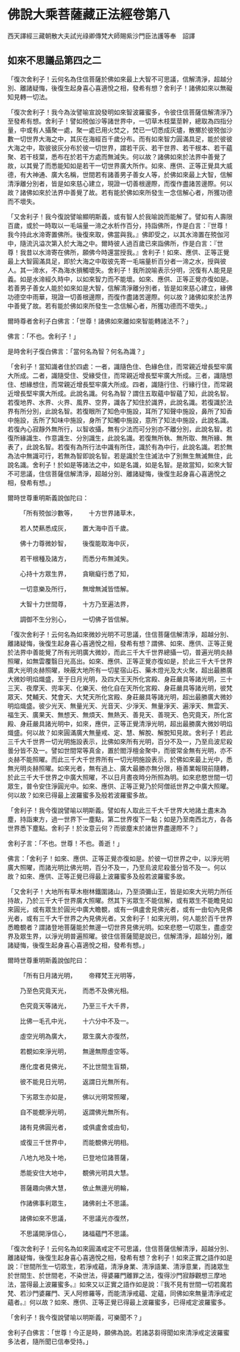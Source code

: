 # 佛說大乘菩薩藏正法經卷第八

西天譯經三藏朝散大夫試光祿卿傳梵大師賜紫沙門臣法護等奉　詔譯

## 如來不思議品第四之二 

「復次舍利子！云何名為住信菩薩於佛如來最上大智不可思議，信解清淨，超越分別、離諸疑悔，後復生起身喜心喜適悅之相，發希有想？舍利子！諸佛如來以無礙知見轉一切法。

「復次舍利子！我今為汝譬喻宣說發明如來智波羅蜜多，令彼住信菩薩信解清淨乃至發希有想。舍利子！譬如殑伽沙等諸世界中，一切草木枝葉莖幹，總取為四指分量，中或有人攝聚一處，聚一處已用火焚之，焚已一切悉成灰燼，散擲於彼殑伽沙數一切世界大海之中，其灰在海經百千歲分布。而有如來智力圓滿具足，能於彼彼大海之中，取彼彼灰分布於彼一切世界，謂若干灰、若干世界、若干根本、若干蘊聚、若干枝葉，悉布在於若干方處而無減失。何以故？諸佛如來於法界中善覺了故，以其覺了而悉能知如是若干一切世界廣大所作。如來、應供、正等正覺具大威德，有大神通、廣大名稱，世間若有諸善男子善女人等，於佛如來最上大智，信解清淨離分別者，皆是如來慈心建立，現證一切善根邊際，而復作盡諸苦邊際。何以故？諸佛如來於法界中善覺了故。若有能於佛如來所發生一念信解心者，所獲功德而不壞失。

「又舍利子！我今復說譬喻顯明斯義，或有智人於我喻說而能解了。譬如有人壽限百歲，或於一時取以一毛端量一渧之水析作百分，持詣佛所，作是白言：『世尊！我今持此水渧寄置佛所。後復來取，佛當與我。』佛即受之，以其水渧置在殑伽河中，隨流汎溢次第入於大海之中。爾時彼人過百歲已來詣佛所，作是白言：『世尊！我昔以水渧寄在佛所，願佛今時還當授我。』舍利子！如來、應供、正等正覺最上大智圓滿具足，即於大海之中取彼先寄一毛端量析百分者一渧之水，授與彼人。其一渧水，不為海水損觸壞失。舍利子！我所說喻表示分明，況復有人能見是義。如是水渧經久時中，以如來智力而不能壞。如來、應供、正等正覺亦復如是。若善男子善女人能於如來如是大智，信解清淨離分別者，皆是如來慈心建立，緣佛功德空中雨華，現證一切善根邊際，而復作盡諸苦邊際。何以故？諸佛如來於法界中善覺了故。若有能於佛如來所發生一念信解心者，所獲功德而不壞失。」

爾時尊者舍利子白佛言：「世尊！諸佛如來離如來智能轉諸法不？」

佛言：「不也。舍利子！」

是時舍利子復白佛言：「當何名為智？何名為識？」

「舍利子！當知識者住於四處：一者，識隨色住、色緣色住，而常親近增長堅牢廣大所成。二者，識隨受住、受緣受住，而常親近增長堅牢廣大所成。三者，識隨想住、想緣想住，而常親近增長堅牢廣大所成。四者，識隨行住、行緣行住，而常親近增長堅牢廣大所成。此說名識。何名為智？謂住五取蘊中智蘊了知，此說名智。若復地界、水界、火界、風界、空界，識各了知住於識界，此說名識。若復識於法界有所分別，此說名智。若復眼所了知色中施設，耳所了知聲中施設，鼻所了知香中施設，舌所了知味中施設，身所了知觸中施設，意所了知法中施設，此說名識。若復內心寂靜外無所行，以智收攝，無有少法而可分別亦不離分別，此說名智。若復所緣識生、作意識生、分別識生，此說名識。若復無所執、無所取、無所緣、無表了，此說名智。若復有為所行法中識有所住，識於有為中行，此說名識。若於無為法中無識可行，若無為智即說名智。若是識於生住滅法中了別無生無滅無住，此說名識。舍利子！於如是等諸法之中，如是名識，如是名智。是故當知，如來大智不可思議，住信菩薩信解清淨，超越分別、離諸疑悔，後復生起身喜心喜適悅之相，發希有想。」

爾時世尊重明斯義說伽陀曰：

&emsp;&emsp;「所有殑伽沙數等，&emsp;&emsp;十方世界諸草木，

&emsp;&emsp;若人焚爇悉成灰，&emsp;&emsp;置大海中百千歲。

&emsp;&emsp;佛十力尊微妙智，&emsp;&emsp;後復能取海中灰，

&emsp;&emsp;若干根種及諸方，&emsp;&emsp;而悉分布無減失。

&emsp;&emsp;心持十方眾生界，&emsp;&emsp;貪瞋癡行悉了知，

&emsp;&emsp;一切意樂及所行，&emsp;&emsp;無增無減皆悟解。

&emsp;&emsp;大智十力世間尊，&emsp;&emsp;十方乃至遍法界，

&emsp;&emsp;調御不生分別心，&emsp;&emsp;一切佛子皆信解。

「復次舍利子！云何名為如來微妙光明不可思議，住信菩薩信解清淨，超越分別、離諸疑悔，後復生起身喜心喜適悅之相，發希有想？謂佛、如來、應供、正等正覺於法界中善能覺了所有光明廣大微妙，而此三千大千世界總攝一切，普遍光明炎赫照曜，如無雲覆翳日光高出。如來、應供、正等正覺亦復如是，於此三千大千世界廣大光明炎赫照曜，映蔽大地所有一切星宿山石、藥木燈光及大火聚，超出最勝廣大微妙明焰熾盛，至于日月光明，及四大王天所化宮殿、身莊嚴具等諸光明，三十三天、夜摩天、兜率天、化樂天、他化自在天所化宮殿、身莊嚴具等諸光明，彼梵眾天、梵輔天、梵會天、大梵天所化宮殿、身莊嚴具等諸光明，超出最勝廣大微妙明焰熾盛。彼少光天、無量光天、光音天、少淨天、無量淨天、遍淨天、無雲天、福生天、廣果天、無想天、無煩天、無熱天、善見天、善現天、色究竟天，所化宮殿、身莊嚴具諸光明中，如來，應供，正等正覺清淨光明，超出最勝廣大微妙明焰熾盛。何以故？如來圓滿廣大無量戒、定、慧、解脫、解脫知見故。舍利子！若此三千大千世界一切光明施設表示，比佛如來所有光明，百分不及一，乃至烏波尼殺曇分皆不及一。譬如世間常等真金，置於閻浮檀金聚中，而彼常金無有光明，亦不炎赫不能照曜。而此三千大千世界所有一切光明施設表示，於佛如來最上光中，悉無光明炎赫照曜。如來光者，無有過上、廣大最勝亦無分限，極善業報現前隨轉，於此三千大千世界之中廣大照曜，不以日月晝夜時分所照為明。如來悲愍世間一切眾生，普令安住淨圓光中。如來、應供、正等正覺乃於阿僧祇世界之中廣大照曜。何以故？如來已得最上波羅蜜多及般若波羅蜜多故。

「舍利子！我今復說譬喻以明斯義。譬如有人取此三千大千世界大地諸土盡末為塵，持詣東方，過一世界下一塵點，第二世界復下一點；如是乃至南西北方，各各世界悉下塵點。舍利子！於汝意云何？而彼塵末於諸世界盡邊際不？」

舍利子言：「不也。世尊！不也。善逝！」

佛言：「舍利子！如來、應供、正等正覺亦復如是。於彼一切世界之中，以淨光明廣大照曜，而諸光明比佛光明，百分不及一，乃至烏波尼殺曇分皆不及一。何以故？如來、應供、正等正覺已得最上波羅蜜多及般若波羅蜜多故。

「又舍利子！大地所有草木樹林鐵圍諸山，乃至須彌山王，皆是如來大光明力所任持故，乃於三千大千世界廣大照曜。然其下劣眾生不能信解，或有眾生不能瞻見如來圓光，或有眾生於圓光中廣大瞻覩，或有一俱盧舍見佛光者，或有一由旬內見佛光者，或有三千大千世界之內見佛光者。又舍利子！如來光明，何人能於百千世界悉瞻覩者？謂諸登地菩薩能於無邊一切世界見佛光明。如來悲愍一切眾生，盡虛空界及眾生界，以淨光明普遍照曜。彼住信菩薩聞是說已，信解清淨，超越分別，離諸疑悔，後復生起身喜心喜適悅之相，發希有想。」

爾時世尊重明斯義說伽陀曰：

&emsp;&emsp;「所有日月諸光明，&emsp;&emsp;帝釋梵王光明等，

&emsp;&emsp;乃至色究竟天光，&emsp;&emsp;而悉不及佛光相。

&emsp;&emsp;色究竟天等諸光，&emsp;&emsp;乃至三千大千界，

&emsp;&emsp;比佛一毛孔中光，&emsp;&emsp;十六分中不及一。

&emsp;&emsp;虛空光明為廣大，&emsp;&emsp;眾生廣大亦復然，

&emsp;&emsp;若覩如來淨光明，&emsp;&emsp;無邊無際虛空等。

&emsp;&emsp;應化度者見佛光，&emsp;&emsp;不比世間生盲類，

&emsp;&emsp;彼不能見日光明，&emsp;&emsp;返謂日光無所有。

&emsp;&emsp;下劣眾生亦如是，&emsp;&emsp;佛以光明常照曜，

&emsp;&emsp;自不能覩淨光明，&emsp;&emsp;返謂佛光無所有。

&emsp;&emsp;諸有見佛圓光者，&emsp;&emsp;或俱盧舍或由旬，

&emsp;&emsp;或復三千世界中，&emsp;&emsp;而能覩佛光明相。

&emsp;&emsp;八地九地及十地，&emsp;&emsp;已登地位諸菩薩，

&emsp;&emsp;悉能安住大地中，&emsp;&emsp;覩佛光明具大慧。

&emsp;&emsp;菩薩趣向佛大慧，&emsp;&emsp;依止無邊光明輪，

&emsp;&emsp;作諸佛事利眾生，&emsp;&emsp;諸佛剎土不思議。

&emsp;&emsp;諸佛如來不思議，&emsp;&emsp;不思議光亦復然，

&emsp;&emsp;不思議開淨信心，&emsp;&emsp;諸福蘊門不思議。

「復次舍利子！云何名為如來圓滿戒定不可思議，住信菩薩信解清淨，超越分別、離諸疑悔，後復生起身喜心喜適悅之相，發希有想？舍利子！如來正實之語作如是說：『世間所生一切眾生，若淨戒蘊，清淨身業、清淨語業、清淨意業，而諸眾生於世間生、於世間老，不染世法，得婆羅門離罪之法，復得沙門寂靜觀想三摩地法，當得最上波羅蜜多。』如來又以正實之語作如是說：『我不見有世間一切若魔若梵、若沙門婆羅門、天人阿修羅等，而能清淨戒蘊、定蘊，同佛如來無量清淨戒定蘊者。』何以故？如來、應供、正等正覺已得最上波羅蜜多，已得戒定波羅蜜多。

「舍利子！我今復說譬喻以明斯義，可樂聞不？」

舍利子白佛言：「世尊！今正是時，願佛為說。若諸苾芻得聞如來清淨戒定波羅蜜多法者，隨所聞已信奉受持。」